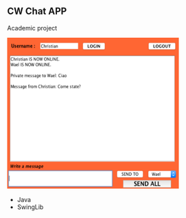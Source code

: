 ## CW Chat APP
Academic project

<img src="doc/screen.png" width="400" height="350">


- Java
- SwingLib
